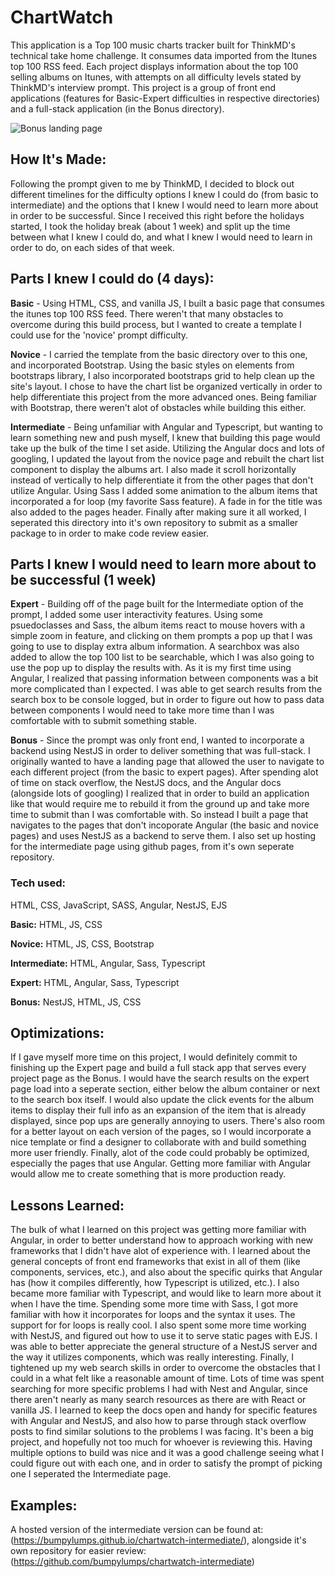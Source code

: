 # ChartWatch
This application is a Top 100 music charts tracker built for ThinkMD's technical take home challenge. It consumes data imported from the Itunes top 100 RSS feed. Each project displays information about the top 100 selling albums on Itunes, with attempts on all difficulty levels stated by ThinkMD's interview prompt. This project is a group of front end applications (features for Basic-Expert difficulties in respective directories) and a full-stack application (in the Bonus directory). 

![Bonus landing page](https://res.cloudinary.com/bumpsites/image/upload/v1673301907/homePic_m1d9is.jpg)

## How It's Made:
Following the prompt given to me by ThinkMD, I decided to block out different timelines for the difficulty options I knew I could do (from basic to intermediate) and the options that I knew I would need to learn more about in order to be successful. Since I received this right before the holidays started, I took the holiday break (about 1 week) and split up the time between what I knew I could do, and what I knew I would need to learn in order to do, on each sides of that week. 

## Parts I knew I could do (4 days): 
**Basic** - Using HTML, CSS, and vanilla JS, I built a basic page that consumes the itunes top 100 RSS feed. There weren't that many obstacles to overcome during this build process, but I wanted to create a template I could use for the 'novice' prompt difficulty. 

**Novice** - I carried the template from the basic directory over to this one, and incorporated Bootstrap. Using the basic styles on elements from bootstraps library, I also incorporated bootstraps grid to help clean up the site's layout. I chose to have the chart list be organized vertically in order to help differentiate this project from the more advanced ones. Being familiar with Bootstrap, there weren't alot of obstacles while building this either. 

**Intermediate** - Being unfamiliar with Angular and Typescript, but wanting to learn something new and push myself, I knew that building this page would take up the bulk of the time I set aside. Utilizing the Angular docs and lots of googling, I updated the layout from the novice page and rebuilt the chart list component to display the albums art. I also made it scroll horizontally instead of vertically to help differentiate it from the other pages that don't utilize Angular. Using Sass I added some animation to the album items that incorporated a for loop (my favorite Sass feature). A fade in for the title was also added to the pages header. Finally after making sure it all worked, I seperated this directory into it's own repository to submit as a smaller package to in order to make code review easier.


## Parts I knew I would need to learn more about to be successful (1 week)

**Expert** - Building off of the page built for the Intermediate option of the prompt, I added some user interactivity features. Using some psuedoclasses and Sass, the album items react to mouse hovers with a simple zoom in feature, and clicking on them prompts a pop up that I was going to use to display extra album information. A searchbox was also added to allow the top 100 list to be searchable, which I was also going to use the pop up to display the results with. As it is my first time using Angular, I realized that passing information between components was a bit more complicated than I expected. I was able to get search results from the search box to be console logged, but in order to figure out how to pass data between components I would need to take more time than I was comfortable with to submit something stable.

**Bonus** - Since the prompt was only front end, I wanted to incorporate a backend using NestJS in order to deliver something that was full-stack. I originally wanted to have a landing page that allowed the user to navigate to each different project (from the basic to expert pages). After spending alot of time on stack overflow, the NestJS docs, and the Angular docs (alongside lots of googling) I realized that in order to build an application like that would require me to rebuild it from the ground up and take more time to submit than I was comfortable with. So instead I built a page that navigates to the pages that don't incoporate Angular (the basic and novice pages) and uses NestJS as a backend to serve them. I also set up hosting for the intermediate page using github pages, from it's own seperate repository. 



### Tech used:
  HTML, CSS, JavaScript, SASS, Angular, NestJS, EJS

**Basic:** 
  HTML, JS, CSS

**Novice:** 
  HTML, JS, CSS, Bootstrap

**Intermediate:** 
  HTML, Angular, Sass, Typescript

**Expert:** 
  HTML, Angular, Sass, Typescript

**Bonus:** 
  NestJS, HTML, JS, CSS


## Optimizations: 
If I gave myself more time on this project, I would definitely commit to finishing up the Expert page and build a full stack app that serves every project page as the Bonus. I would have the search results on the expert page load into a seperate section, either below the album container or next to the search box itself. I would also update the click events for the album items to display their full info as an expansion of the item that is already displayed, since pop ups are generally annoying to users. There's also room for a better layout on each version of the pages, so I would incorporate a nice template or find a designer to collaborate with and build something more user friendly. Finally, alot of the code could probably be optimized, especially the pages that use Angular. Getting more familiar with Angular would allow me to create something that is more production ready. 


## Lessons Learned:
The bulk of what I learned on this project was getting more familiar with Angular, in order to better understand how to approach working with new frameworks that I didn't have alot of experience with. I learned about the general concepts of front end frameworks that exist in all of them (like components, services, etc.), and also about the specific quirks that Angular has (how it compiles differently, how Typescript is utilized, etc.). I also became more familiar with Typescript, and would like to learn more about it when I have the time. 
Spending some more time with Sass, I got more familiar with how it incorporates for loops and the syntax it uses. The support for for loops is really cool. I also spent some more time working with NestJS, and figured out how to use it to serve static pages with EJS. I was able to better appreciate the general structure of a NestJS server and the way it utilizes components, which was really interesting. 
Finally, I tightened up my web search skills in order to overcome the obstacles that I could in a what felt like a reasonable amount of time. Lots of time was spent searching for more specific problems I had with Nest and Angular, since there aren't nearly as many search resources as there are with React or vanilla JS. I learned to keep the docs open and handy for specific features with Angular and NestJS, and also how to parse through stack overflow posts to find similar solutions to the problems I was facing. 
It's been a big project, and hopefully not too much for whoever is reviewing this. Having multiple options to build was nice and it was a good challenge seeing what I could figure out with each one, and in order to satisfy the prompt of picking one I seperated the Intermediate page. 



## Examples:
A hosted version of the intermediate version can be found at: (https://bumpylumps.github.io/chartwatch-intermediate/), alongside it's own repository for easier review:
(https://github.com/bumpylumps/chartwatch-intermediate)



